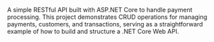A simple RESTful API built with ASP.NET Core to handle payment processing. This project demonstrates CRUD operations for managing payments, customers, and transactions, serving as a straightforward example of how to build and structure a .NET Core Web API.

